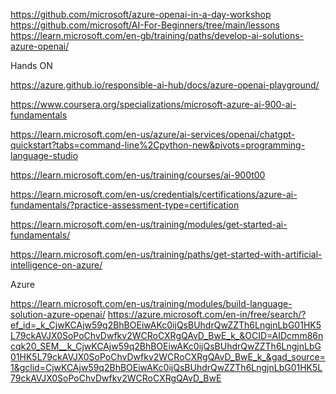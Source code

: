 https://github.com/microsoft/azure-openai-in-a-day-workshop
https://github.com/microsoft/AI-For-Beginners/tree/main/lessons
https://learn.microsoft.com/en-gb/training/paths/develop-ai-solutions-azure-openai/


Hands ON

https://azure.github.io/responsible-ai-hub/docs/azure-openai-playground/

https://www.coursera.org/specializations/microsoft-azure-ai-900-ai-fundamentals

https://learn.microsoft.com/en-us/azure/ai-services/openai/chatgpt-quickstart?tabs=command-line%2Cpython-new&pivots=programming-language-studio

https://learn.microsoft.com/en-us/training/courses/ai-900t00

https://learn.microsoft.com/en-us/credentials/certifications/azure-ai-fundamentals/?practice-assessment-type=certification

https://learn.microsoft.com/en-us/training/modules/get-started-ai-fundamentals/

https://learn.microsoft.com/en-us/training/paths/get-started-with-artificial-intelligence-on-azure/


Azure 

https://learn.microsoft.com/en-us/training/modules/build-language-solution-azure-openai/
https://azure.microsoft.com/en-in/free/search/?ef_id=_k_CjwKCAjw59q2BhBOEiwAKc0ijQsBUhdrQwZZTh6LngjnLbG01HK5L79ckAVJX0SoPoChvDwfkv2WCRoCXRgQAvD_BwE_k_&OCID=AIDcmm86ncqk20_SEM__k_CjwKCAjw59q2BhBOEiwAKc0ijQsBUhdrQwZZTh6LngjnLbG01HK5L79ckAVJX0SoPoChvDwfkv2WCRoCXRgQAvD_BwE_k_&gad_source=1&gclid=CjwKCAjw59q2BhBOEiwAKc0ijQsBUhdrQwZZTh6LngjnLbG01HK5L79ckAVJX0SoPoChvDwfkv2WCRoCXRgQAvD_BwE
